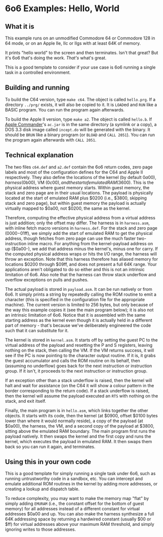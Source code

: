 # 6o6 Examples: Hello, World

## What it is

This example runs on an unmodified Commodore 64 or Commodore 128 in 64 mode, or on an Apple IIe, IIc or IIgs with at least 64K of memory.

It prints "hello world" to the screen and then terminates. Isn't that great? But it's 6o6 that's doing the work. _That's_ what's great.

This is a good template to consider if your use case is 6o6 running a single task in a controlled environment.

## Building and running

To build the C64 version, type `make c64`. The object is called `hello.prg`. If a directory `../prg/` exists, it will also be copied to it. It is `LOAD`ed and `RUN` like a BASIC program. You can run the program again afterwards.

To build the Apple II version, type `make a2`. The object is called `hello.b`. If [Apple Commander](https://applecommander.github.io/)'s `ac.jar` is in the same directory (a symlink or a copy), a DOS 3.3 disk image called `incept.do` will be generated with the binary. It should be `BRUN` like a binary program (or `BLOAD` and `CALL 2051`). You can run the program again afterwards with `CALL 2051`.

## Technical explanation

The two files `c64.def` and `a2.def` contain the 6o6 return codes, zero page labels and most of the configuration defines for the C64 and Apple II respectively. They also define the locations of the kernel (by default $0a00), harness ($0b00), VM ($0c00), and the start of emulated RAM ($3600). This is the physical address where guest memory starts. Within guest memory, the stack and zero page are in their usual locations. The payload is physically located at the start of emulated RAM plus $0200 (i.e., $3800, skipping stack and zero page), but within guest memory the payload is actually virtually mapped to $0a00, not $0200, the same as the kernel.

Therefore, computing the effective physical address from a virtual address is just addition; only the offset may differ. The harness is in `harness.asm`, with inline fetch macro versions in `harness.def`. For the stack and zero page ($0000-$01ff), we simply add the start of emulated RAM to get the physical address, though fetches from zero page can use the much faster two-instruction inline macro. For anything from the kernel-payload address on up ($0a00-), we add that address minus the kernel's, minus one for carry. If the computed physical address wraps or hits the I/O range, the harness will throw an exception. Note that this harness therefore has aliased memory for locations $0200 through $09ff, and does not present a full 64K range. Your applications aren't obligated to do so either and this is not an intrinsic limitation of 6o6. Also note that the harness can throw stack underflow and overflow exceptions on pulls and pushes.

The actual payload is stored in `payload.asm`. It can be run natively or from 6o6. It simply prints a string by repeatedly calling the ROM routine to emit a character (this is specified in the configuration file for the appropriate machine). The current version is limited to 256 bytes, but only because of the way this example copies it (see the main program below); it is also not an intrinsic limitation of 6o6. Notice that it is assembled with the same starting address as the kernel even though it is actually held in a different part of memory - that's because we've deliberately engineered the code such that it can substitute for it.

The kernel is stored in `kernel.asm`. It starts off by setting the guest PC to the virtual address of the payload and resetting the P and S registers, leaving nothing on the stack, then calling the VM. If the VM returns success, it will see if the PC is now pointing to the character output routine. If it is, it grabs the guest accumulator and calls the ROM routine on its behalf, then (assuming no underflow) goes back for the next instruction or instruction group. If it isn't, it proceeds to the next instruction or instruction group.

If an exception other than a stack underflow is raised, then the kernel will halt and wait for assistance (on the C64 it will show a colour pattern in the border corresponding to the return code). If a stack underflow is raised, then the kernel will assume the payload executed an `RTS` with nothing on the stack, and exit itself.

Finally, the main program is in `hello.asm`, which links together the other objects. It starts with its code, then the kernel (at $0900, offset $0100 bytes lower than where it would normally reside), a copy of the payload (at $0a00), the harness, the VM, and a second copy of the payload at $3800, sitting above the emulated RAM boundary. The main program first runs the payload natively. It then swaps the kernel and the first copy and runs the kernel, which executes the payload in emulated RAM. It then swaps them back so you can run it again, and terminates.

## Using this in your own code

This is a good template for simply running a single task under 6o6, such as running untrustworthy code in a sandbox, etc. You can intercept and emulate additional ROM routines in the kernel by adding more addresses, or creating a lookup and dispatch table.

To reduce complexity, you may want to make the memory map "flat" by simply adding `EMURAM` (i.e., the constant offset for the bottom of guest memory) for all addresses instead of a different constant for virtual addresses $0a00 and up. You can also make the harness synthesize a full 64K addressing space by returning a hardwired constant (usually $00 or $ff) for virtual addresses above your maximum RAM threshold, and simply ignoring writes to those addresses.